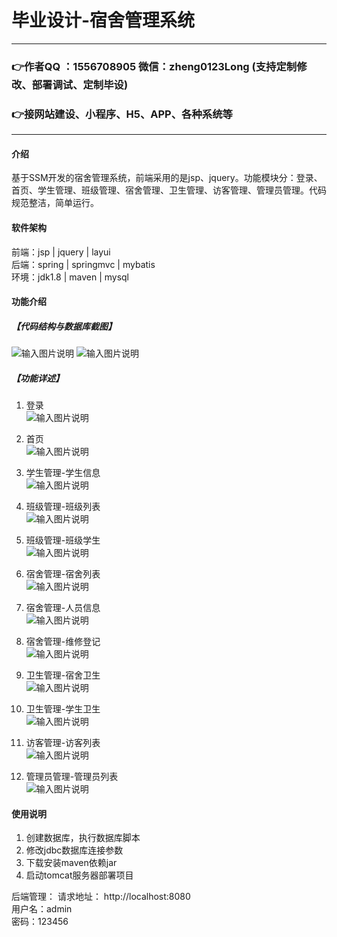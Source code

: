 # 毕业设计-宿舍管理系统

 
---
### 👉作者QQ ：1556708905 微信：zheng0123Long (支持定制修改、部署调试、定制毕设)

### 👉接网站建设、小程序、H5、APP、各种系统等

---

#### 介绍
基于SSM开发的宿舍管理系统，前端采用的是jsp、jquery。功能模块分：登录、首页、学生管理、班级管理、宿舍管理、卫生管理、访客管理、管理员管理。代码规范整洁，简单运行。


#### 软件架构
前端：jsp | jquery | layui  
后端：spring | springmvc | mybatis  
环境：jdk1.8 | maven | mysql       


#### 功能介绍
##### 【代码结构与数据库截图】
![输入图片说明](images/image1.png) 
![输入图片说明](images/image2.png)  

##### 【功能详述】 
1. 登录  
![输入图片说明](images/image3.png)

2. 首页  
![输入图片说明](images/image4.png)

3. 学生管理-学生信息  
![输入图片说明](images/image5.png)

4. 班级管理-班级列表  
![输入图片说明](images/image6.png)

5. 班级管理-班级学生  
![输入图片说明](images/image7.png)

6. 宿舍管理-宿舍列表  
![输入图片说明](images/image8.png)

7. 宿舍管理-人员信息  
![输入图片说明](images/image9.png)

8. 宿舍管理-维修登记  
![输入图片说明](images/image10.png)

9. 卫生管理-宿舍卫生  
![输入图片说明](images/image11.png)

10. 卫生管理-学生卫生  
![输入图片说明](images/image12.png)

11. 访客管理-访客列表  
![输入图片说明](images/image13.png)

12. 管理员管理-管理员列表  
![输入图片说明](images/image14.png)
  

#### 使用说明
1. 创建数据库，执行数据库脚本  
2. 修改jdbc数据库连接参数  
3. 下载安装maven依赖jar  
4. 启动tomcat服务器部署项目  

后端管理： 
    请求地址： http://localhost:8080    
    用户名：admin    
    密码：123456    
